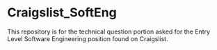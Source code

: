 # Craigslist_SoftEng
This repository is for the technical question portion asked for the Entry Level Software Engineering position found on Craigslist.
